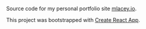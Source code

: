 Source code for my personal portfolio site [mlacey.io](https://mlacey.io).

This project was bootstrapped with [Create React App](https://github.com/facebook/create-react-app).